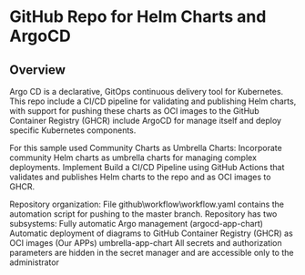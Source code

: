 # GitHub Repo for Helm Charts and ArgoCD
## Overview
Argo CD is a declarative, GitOps continuous delivery tool for Kubernetes.
This repo include a CI/CD pipeline for validating and publishing 
Helm charts, with support for pushing these charts as OCI images to the 
GitHub Container Registry (GHCR) include ArgoCD for manage itself and deploy specific Kubernetes components.

For this sample used Community Charts as Umbrella Charts: Incorporate community Helm charts as umbrella charts for managing complex deployments.
Implement Build a CI/CD Pipeline using GitHub Actions that validates and publishes Helm charts to the repo and as OCI images to GHCR.

Repository organization:
File github\workflow\workflow.yaml contains the automation script for pushing to the master branch.
Repository has two subsystems:
Fully automatic Argo management (argocd-app-chart)
Automatic deployment of diagrams to GitHub Container Registry (GHCR) as OCI images (Our APPs) umbrella-app-chart
All secrets and authorization parameters are hidden in the secret manager and are accessible only to the administrator


